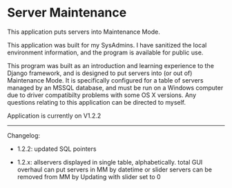 # Server Maintenance

This application puts servers into Maintenance Mode.

This application was built for my SysAdmins. I have sanitized the local environment information, and the program is available for public use.

This program was built as an introduction and learning experience to the Django framework, and is designed to put servers into (or out of) Maintenance Mode. It is specifically configured for a table of servers managed by an MSSQL database, and must be run on a Windows computer due to driver compatibilty problems with some OS X versions. Any questions relating to this application can be directed to myself.


Application is currently on V1.2.2

- - -

Changelog:
-	1.2.2:
	updated SQL pointers

-	1.2.x:
	allservers displayed in single table, alphabetically.
	total GUI overhaul
	can put servers in MM by datetime or slider
	servers can be removed from MM by Updating with slider set to 0
